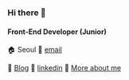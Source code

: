 ### Hi there 👋

#### Front-End Developer (Junior)

🏠 Seoul 📮 [email](hanjungv@gmail.com)

🔗 [Blog](https://medium.com/@junghan_61455) 🔗 [linkedin](https://www.linkedin.com/in/jung-han-819501125/) 👀 [More about me](https://www.notion.so/Han-Jung-c43f4bcd2b3f4b3d85b93aee41c5e098)
